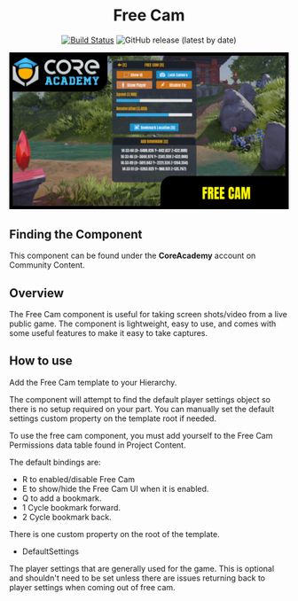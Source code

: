 <div align="center">

# Free Cam

[![Build Status](https://github.com/ManticoreGamesInc/CC-Free-Cam/workflows/CI/badge.svg)](https://github.com/ManticoreGamesInc/CC-Free-Cam/actions/workflows/ci.yml?query=workflow%3ACI%29)
![GitHub release (latest by date)](https://img.shields.io/github/v/release/ManticoreGamesInc/CC-Free-Cam?style=plastic)

![Preview](/Screenshots/Main.png)

</div>

## Finding the Component

This component can be found under the **CoreAcademy** account on Community Content.

## Overview

The Free Cam component is useful for taking screen shots/video from a live public game. The component is lightweight, easy to use, and comes with some useful features to make it easy to take captures.

## How to use

Add the Free Cam template to your Hierarchy.

The component will attempt to find the default player settings object so there is no setup required on your part. You can manually set the default settings custom property on the template root if needed.

To use the free cam component, you must add yourself to the Free Cam Permissions data table found in Project Content.

The default bindings are:

- R to enabled/disable Free Cam
- E to show/hide the Free Cam UI when it is enabled.
- Q to add a bookmark.
- 1 Cycle bookmark forward.
- 2 Cycle bookmark back.

There is one custom property on the root of the template.

- DefaultSettings

The player settings that are generally used for the game. This is optional and shouldn't need to be set unless there are issues returning back to player settings when coming out of free cam.
